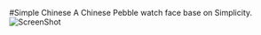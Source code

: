 #Simple Chinese
A Chinese Pebble watch face base on Simplicity.
![ScreenShot](https://raw.github.com/kumkee/pebble_simple_chinese/master/resources/src/images/camerashot.jpg)
